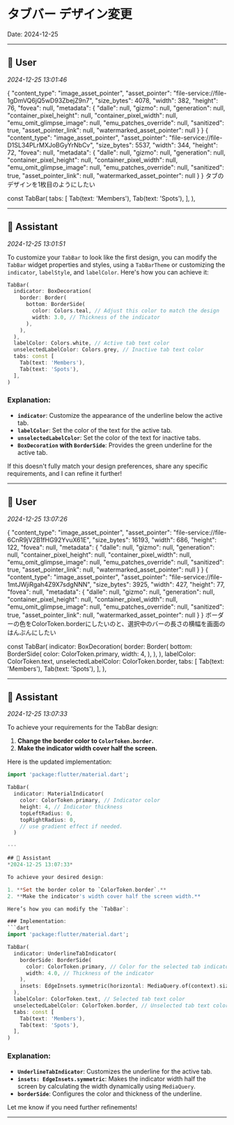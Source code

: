 # タブバー デザイン変更

Date: 2024-12-25

---

## 👤 User
*2024-12-25 13:01:46*

{
  "content_type": "image_asset_pointer",
  "asset_pointer": "file-service://file-1gDmVQ6jQ5wD93ZbejZ9n7",
  "size_bytes": 4078,
  "width": 382,
  "height": 76,
  "fovea": null,
  "metadata": {
    "dalle": null,
    "gizmo": null,
    "generation": null,
    "container_pixel_height": null,
    "container_pixel_width": null,
    "emu_omit_glimpse_image": null,
    "emu_patches_override": null,
    "sanitized": true,
    "asset_pointer_link": null,
    "watermarked_asset_pointer": null
  }
}
{
  "content_type": "image_asset_pointer",
  "asset_pointer": "file-service://file-D1SL34PLrMXJoBGyYrNbCv",
  "size_bytes": 5537,
  "width": 344,
  "height": 72,
  "fovea": null,
  "metadata": {
    "dalle": null,
    "gizmo": null,
    "generation": null,
    "container_pixel_height": null,
    "container_pixel_width": null,
    "emu_omit_glimpse_image": null,
    "emu_patches_override": null,
    "sanitized": true,
    "asset_pointer_link": null,
    "watermarked_asset_pointer": null
  }
}
タブのデザインを1枚目のようにしたい

const TabBar(
                      tabs: [
                        Tab(text: 'Members'),
                        Tab(text: 'Spots'),
                      ],
                    ),

---

## 🤖 Assistant
*2024-12-25 13:01:51*

To customize your `TabBar` to look like the first design, you can modify the `TabBar` widget properties and styles, using a `TabBarTheme` or customizing the `indicator`, `labelStyle`, and `labelColor`. Here's how you can achieve it:

```dart
TabBar(
  indicator: BoxDecoration(
    border: Border(
      bottom: BorderSide(
        color: Colors.teal, // Adjust this color to match the design
        width: 3.0, // Thickness of the indicator
      ),
    ),
  ),
  labelColor: Colors.white, // Active tab text color
  unselectedLabelColor: Colors.grey, // Inactive tab text color
  tabs: const [
    Tab(text: 'Members'),
    Tab(text: 'Spots'),
  ],
)
```

### Explanation:
- **`indicator`**: Customize the appearance of the underline below the active tab.
- **`labelColor`**: Set the color of the text for the active tab.
- **`unselectedLabelColor`**: Set the color of the text for inactive tabs.
- **`BoxDecoration` with `BorderSide`**: Provides the green underline for the active tab.

If this doesn't fully match your design preferences, share any specific requirements, and I can refine it further!

---

## 👤 User
*2024-12-25 13:07:26*

{
  "content_type": "image_asset_pointer",
  "asset_pointer": "file-service://file-6CnR9jV2B1fHG92YvuX61E",
  "size_bytes": 16193,
  "width": 686,
  "height": 122,
  "fovea": null,
  "metadata": {
    "dalle": null,
    "gizmo": null,
    "generation": null,
    "container_pixel_height": null,
    "container_pixel_width": null,
    "emu_omit_glimpse_image": null,
    "emu_patches_override": null,
    "sanitized": true,
    "asset_pointer_link": null,
    "watermarked_asset_pointer": null
  }
}
{
  "content_type": "image_asset_pointer",
  "asset_pointer": "file-service://file-1mtJWjiRgah4Z9X7sdgNNN",
  "size_bytes": 3925,
  "width": 427,
  "height": 77,
  "fovea": null,
  "metadata": {
    "dalle": null,
    "gizmo": null,
    "generation": null,
    "container_pixel_height": null,
    "container_pixel_width": null,
    "emu_omit_glimpse_image": null,
    "emu_patches_override": null,
    "sanitized": true,
    "asset_pointer_link": null,
    "watermarked_asset_pointer": null
  }
}
ボーダーの色をColorToken.borderにしたいのと、選択中のバーの長さの横幅を画面のはんぶんにしたい

const TabBar(
                      indicator: BoxDecoration(
                        border: Border(
                          bottom: BorderSide(
                            color: ColorToken.primary,
                            width: 4,
                          ),
                        ),
                      ),
                      labelColor: ColorToken.text,
                      unselectedLabelColor: ColorToken.border,
                      tabs: [
                        Tab(text: 'Members'),
                        Tab(text: 'Spots'),
                      ],
                    ),

---

## 🤖 Assistant
*2024-12-25 13:07:33*

To achieve your requirements for the TabBar design:

1. **Change the border color to `ColorToken.border`.**
2. **Make the indicator width cover half the screen.**

Here is the updated implementation:

```dart
import 'package:flutter/material.dart';

TabBar(
  indicator: MaterialIndicator(
    color: ColorToken.primary, // Indicator color
    height: 4, // Indicator thickness
    topLeftRadius: 0,
    topRightRadius: 0,
    // use gradient effect if needed.
  )

---

## 🤖 Assistant
*2024-12-25 13:07:33*

To achieve your desired design:

1. **Set the border color to `ColorToken.border`.**
2. **Make the indicator's width cover half the screen width.**

Here’s how you can modify the `TabBar`:

### Implementation:
```dart
import 'package:flutter/material.dart';

TabBar(
  indicator: UnderlineTabIndicator(
    borderSide: BorderSide(
      color: ColorToken.primary, // Color for the selected tab indicator
      width: 4.0, // Thickness of the indicator
    ),
    insets: EdgeInsets.symmetric(horizontal: MediaQuery.of(context).size.width / 4), // Adjust insets for half-screen width
  ),
  labelColor: ColorToken.text, // Selected tab text color
  unselectedLabelColor: ColorToken.border, // Unselected tab text color
  tabs: const [
    Tab(text: 'Members'),
    Tab(text: 'Spots'),
  ],
)
```

### Explanation:
- **`UnderlineTabIndicator`**: Customizes the underline for the active tab.
- **`insets: EdgeInsets.symmetric`**: Makes the indicator width half the screen by calculating the width dynamically using `MediaQuery`.
- **`borderSide`**: Configures the color and thickness of the underline.

Let me know if you need further refinements!

---
